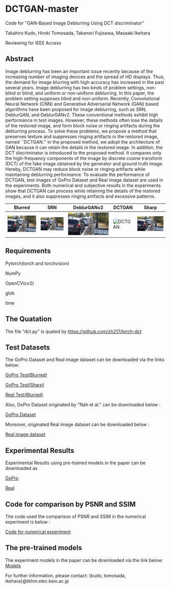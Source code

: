 # DCTGAN-master
Code for "GAN-Based Image Deblurring Using DCT discriminator"

Takahiro Kudo, Hiroki Tomosada, Takanori Fujisawa, Masaaki Ikehara

Reviewing for IEEE Access

## Abstract
Image deblurring has been an important issue recently because of the increasing number of imaging devices and the spread of HD displays. Thus, the demand for image blurring with high accuracy has increased in the past several years. Image deblurring has two kinds of problem settings, non-blind or blind, and uniform or non-uniform deblurring. In this paper, the problem setting supposes blind and non-uniform. Recently, Convolutional Neural Network (CNN) and Generative Adversarial Network (GAN) based algorithms have been proposed for image deblurring, such as SRN, DeblurGAN, and DeblurGANv2. These conventional methods exhibit high performance in test images. However, these methods often lose the details of the restored image, and form block noise or ringing artifacts during the deblurring process. To solve these problems, we propose a method that preserves texture and suppresses ringing artifacts in the restored image, named ``DCTGAN.'' In the proposed method, we adopt the architecture of GAN because it can retain the details in the restored image. In addition, the DCT discriminator is introduced to the proposed method. It compares only the high-frequency components of the image by discrete cosine transform (DCT) of the fake image obtained by the generator and ground truth image. Hereby, DCTGAN may reduce block noise or ringing artifacts while maintaining deblurring performance. To evaluate the performance of DCTGAN, test images of GoPro Dataset and Real image dataset are used in the experiments. Both numerical and subjective results in the experiments show that DCTGAN can process while retaining the details of the restored images, and it also suppresses ringing artifacts and excessive patterns.

| Blurred | SRN | DeblurGANv2 | DCTGAN | Sharp |
| --- | --- | --- | --- | --- |
| ![Blurred](./sample_results/Blurred.png) | ![SRN](./sample_results/SRN.png) | ![DeblurGANv2](./sample_results/DeblurGANv2.png) | ![DCTGAN](./sample_results/DCTGAN.png) | ![Sharp](./sample_results/Sharp.png) |


## Requirements
Pytorch(torch and torchvision)

NumPy

OpenCV(cv2)

glob

time

## The Quatation
The file "dct.py" is quated by <https://github.com/zh217/torch-dct>

## Test Datasets
The GoPro Dataset and Real image dataset can be downloaded via the links below:

[GoPro Test(Blurred)](https://drive.google.com/file/d/1rzAaZCrD5TTqtKAeskhdxuyo4CIhlR9J/view?usp=sharing)

[GoPro Test(Sharp)](https://drive.google.com/file/d/1rzAaZCrD5TTqtKAeskhdxuyo4CIhlR9J/view?usp=sharing)

[Real Test(Blurred)](https://drive.google.com/file/d/1dc9ToG-rRarge3z4j_OYAth8Q7QSKdep/view?usp=sharing)

Also, GoPro Dataset originated by "Nah et al." can be downloaded below :

[GoPro Dataset](https://github.com/SeungjunNah/DeepDeblur_release)

Moreover, originated Real image dataset can be downloaded below :

[Real image dataset](http://vllab.ucmerced.edu/wlai24/cvpr16_deblur_study/)

## Experimental Results
Experimental Results using pre-trained models in the paper can be downloaded as

[GoPro](https://drive.google.com/file/d/1XZfmWCvhaO95KjN6CTLEr1FcA1Y5SiZ8/view?usp=sharing)

[Real](https://drive.google.com/file/d/10e_XqajnQeiFlNk9o98uI8960Wzjl8EC/view?usp=sharing)

## Code for comparison by PSNR and SSIM
The code used the comparison of PSNR and SSIM in the numerical experiment is below : 

[Code for numerical experiment](https://drive.google.com/file/d/1TlV2UjN0JmwvhoqNe36CVZsexnwfT9Lh/view?usp=sharing)

## The pre-trained models
The experiment models in the paper can be downloaded via the link below:
[Models](https://drive.google.com/file/d/1EkLJWUjSmbDFuSF5U5jW3hqmLcIehL8j/view?usp=sharing)

For further information, please contact: {kudo, tomosada, ikehara}@tkhm.elec.keio.ac.jp

